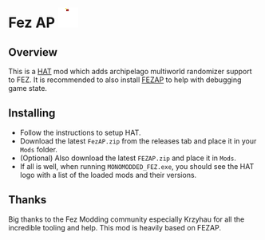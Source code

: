 # Fez AP ![thumbnail](icon.png)

## Overview

This is a [HAT](https://github.com/FEZModding/HAT) mod which adds archipelago multiworld randomizer support to FEZ. It is recommended to also install [FEZAP](https://github.com/FEZModding/FEZAP) to help with debugging game state.

## Installing

- Follow the instructions to setup HAT.
- Download the latest `FezAP.zip` from the releases tab and place it in your `Mods` folder.
- (Optional) Also download the latest `FEZAP.zip` and place it in `Mods`.
- If all is well, when running `MONOMODDED_FEZ.exe`, you should see the HAT logo with a list of the loaded mods and their versions.

## Thanks

Big thanks to the Fez Modding community especially Krzyhau for all the incredible tooling and help. This mod is heavily based on FEZAP.
